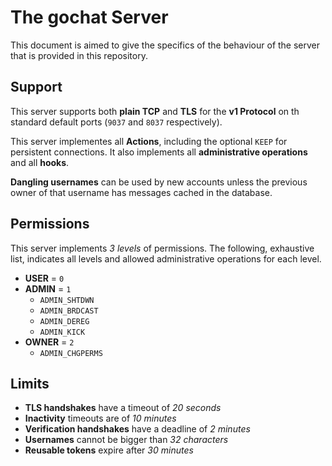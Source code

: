 # The gochat Server

This document is aimed to give the specifics of the behaviour of the server that is provided in this repository.

## Support

This server supports both **plain TCP** and **TLS** for the **v1 Protocol** on th standard default ports (`9037` and `8037` respectively).

This server implementes all **Actions**, including the optional `KEEP` for persistent connections. It also implements all **administrative operations** and all **hooks**.

**Dangling usernames** can be used by new accounts unless the previous owner of that username has messages cached in the database. 

## Permissions

This server implements *3 levels* of permissions. The following, exhaustive list, indicates all levels and allowed administrative operations for each level.

- **USER**  = `0` 
- **ADMIN** = `1` 
    - `ADMIN_SHTDWN`
    - `ADMIN_BRDCAST`
    - `ADMIN_DEREG`
    - `ADMIN_KICK`
- **OWNER** = `2`
    - `ADMIN_CHGPERMS`

## Limits

- **TLS handshakes** have a timeout of *20 seconds*
- **Inactivity** timeouts are of *10 minutes*
- **Verification handshakes** have a deadline of *2 minutes*
- **Usernames** cannot be bigger than *32 characters*
- **Reusable tokens** expire after *30 minutes*

